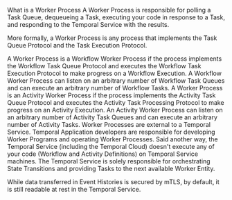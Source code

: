 What is a Worker Process
A Worker Process is responsible for polling a Task Queue, dequeueing a Task, executing your code in response to a Task, and responding to the Temporal Service with the results.

More formally, a Worker Process is any process that implements the Task Queue Protocol and the Task Execution Protocol.

A Worker Process is a Workflow Worker Process if the process implements the Workflow Task Queue Protocol and executes the Workflow Task Execution Protocol to make progress on a Workflow Execution. A Workflow Worker Process can listen on an arbitrary number of Workflow Task Queues and can execute an arbitrary number of Workflow Tasks.
A Worker Process is an Activity Worker Process if the process implements the Activity Task Queue Protocol and executes the Activity Task Processing Protocol to make progress on an Activity Execution. An Activity Worker Process can listen on an arbitrary number of Activity Task Queues and can execute an arbitrary number of Activity Tasks.
Worker Processes are external to a Temporal Service. Temporal Application developers are responsible for developing Worker Programs and operating Worker Processes. Said another way, the Temporal Service (including the Temporal Cloud) doesn't execute any of your code (Workflow and Activity Definitions) on Temporal Service machines. The Temporal Service is solely responsible for orchestrating State Transitions and providing Tasks to the next available Worker Entity.

While data transferred in Event Histories is secured by mTLS, by default, it is still readable at rest in the Temporal Service.
